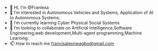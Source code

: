 - 👋 Hi, I’m @Franlexa
- 👀 I’m interested in Autonomous Vehicles and Systems, Application of AI to Autonomous Systems.
- 🌱 I’m currently learning Cyber Physical Social Systems
- 💞️ I’m looking to collaborate on Artificial Intelligence,Software Engineering,web development,Multi-agent programming,Machine Learning.
- 📫 How to reach me francisalexnwagbo@gmail.com

<!---
Franlexa/Franlexa is a ✨ special ✨ repository because its `README.md` (this file) appears on your GitHub profile.
You can click the Preview link to take a look at your changes.
--->

